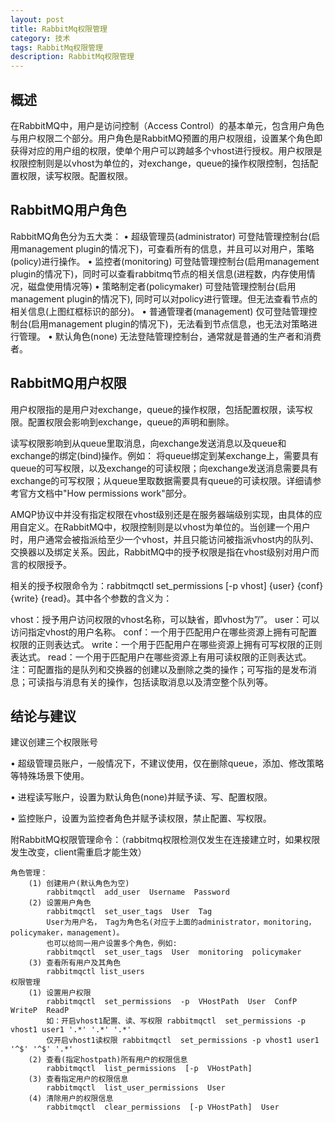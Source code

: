 ```yaml
---
layout: post
title: RabbitMq权限管理
category: 技术
tags: RabbitMq权限管理
description: RabbitMq权限管理
---
```


## 概述
 在RabbitMQ中，用户是访问控制（Access Control）的基本单元，包含用户角色与用户权限二个部分。用户角色是RabbitMQ预置的用户权限组，设置某个角色即获得对应的用户组的权限，使单个用户可以跨越多个vhost进行授权。用户权限是权限控制则是以vhost为单位的，对exchange，queue的操作权限控制，包括配置权限，读写权限。配置权限。
## RabbitMQ用户角色
RabbitMQ角色分为五大类：
•	超级管理员(administrator)
    可登陆管理控制台(启用management plugin的情况下)，可查看所有的信息，并且可以对用户，策略(policy)进行操作。
•	监控者(monitoring)
    可登陆管理控制台(启用management plugin的情况下)，同时可以查看rabbitmq节点的相关信息(进程数，内存使用情况，磁盘使用情况等)
•	策略制定者(policymaker)
    可登陆管理控制台(启用management plugin的情况下), 同时可以对policy进行管理。但无法查看节点的相关信息(上图红框标识的部分)。
•	普通管理者(management)
    仅可登陆管理控制台(启用management plugin的情况下)，无法看到节点信息，也无法对策略进行管理。
•	默认角色(none)
    无法登陆管理控制台，通常就是普通的生产者和消费者。

## RabbitMQ用户权限

用户权限指的是用户对exchange，queue的操作权限，包括配置权限，读写权限。配置权限会影响到exchange，queue的声明和删除。

读写权限影响到从queue里取消息，向exchange发送消息以及queue和exchange的绑定(bind)操作。例如： 将queue绑定到某exchange上，需要具有queue的可写权限，以及exchange的可读权限；向exchange发送消息需要具有exchange的可写权限；从queue里取数据需要具有queue的可读权限。详细请参考官方文档中"How permissions work"部分。
        
AMQP协议中并没有指定权限在vhost级别还是在服务器端级别实现，由具体的应用自定义。在RabbitMQ中，权限控制则是以vhost为单位的。当创建一个用户时，用户通常会被指派给至少一个vhost，并且只能访问被指派vhost内的队列、交换器以及绑定关系。因此，RabbitMQ中的授予权限是指在vhost级别对用户而言的权限授予。

相关的授予权限命令为：rabbitmqctl set_permissions [-p vhost] {user} {conf} {write} {read}。其中各个参数的含义为：

vhost：授予用户访问权限的vhost名称，可以缺省，即vhost为”/”。
user：可以访问指定vhost的用户名称。
conf：一个用于匹配用户在哪些资源上拥有可配置权限的正则表达式。
write：一个用于匹配用户在哪些资源上拥有可写权限的正则表达式。
read：一个用于匹配用户在哪些资源上有用可读权限的正则表达式。
注：可配置指的是队列和交换器的创建以及删除之类的操作；可写指的是发布消息；可读指与消息有关的操作，包括读取消息以及清空整个队列等。

## 结论与建议
建议创建三个权限账号

•	超级管理员账户，一般情况下，不建议使用，仅在删除queue，添加、修改策略等特殊场景下使用。

•	进程读写账户，设置为默认角色(none)并赋予读、写、配置权限。

•	监控账户，设置为监控者角色并赋予读权限，禁止配置、写权限。


附RabbitMQ权限管理命令：（rabbitmq权限检测仅发生在连接建立时，如果权限发生改变，client需重启才能生效）

    角色管理：
        (1) 创建用户(默认角色为空)
            rabbitmqctl  add_user  Username  Password
        (2) 设置用户角色
            rabbitmqctl  set_user_tags  User  Tag
            User为用户名， Tag为角色名(对应于上面的administrator，monitoring，policymaker，management)。
            也可以给同一用户设置多个角色，例如:
            rabbitmqctl  set_user_tags  User  monitoring  policymaker
        (3) 查看所有用户及其角色
            rabbitmqctl list_users
    权限管理
        (1) 设置用户权限
            rabbitmqctl  set_permissions  -p  VHostPath  User  ConfP  WriteP  ReadP
            如：开启vhost1配置、读、写权限 rabbitmqctl  set_permissions -p vhost1 user1 '.*' '.*' '.*' 
            仅开启vhost1读权限 rabbitmqctl  set_permissions -p vhost1 user1 '^$' '^$' '.*' 
        (2) 查看(指定hostpath)所有用户的权限信息
            rabbitmqctl  list_permissions  [-p  VHostPath]
        (3) 查看指定用户的权限信息
            rabbitmqctl  list_user_permissions  User
        (4) 清除用户的权限信息
            rabbitmqctl  clear_permissions  [-p VHostPath]  User
